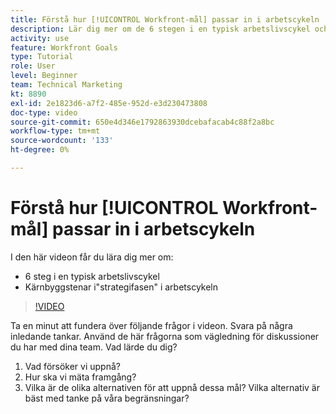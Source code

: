 ```yaml
---
title: Förstå hur [!UICONTROL Workfront-mål] passar in i arbetscykeln
description: Lär dig mer om de 6 stegen i en typisk arbetslivscykel och grundstenarna i"strategifasen" i arbetscykeln.
activity: use
feature: Workfront Goals
type: Tutorial
role: User
level: Beginner
team: Technical Marketing
kt: 8890
exl-id: 2e1823d6-a7f2-485e-952d-e3d230473808
doc-type: video
source-git-commit: 650e4d346e1792863930dcebafacab4c88f2a8bc
workflow-type: tm+mt
source-wordcount: '133'
ht-degree: 0%

---
```


# Förstå hur [!UICONTROL Workfront-mål] passar in i arbetscykeln

I den här videon får du lära dig mer om:

* 6 steg i en typisk arbetslivscykel
* Kärnbyggstenar i&quot;strategifasen&quot; i arbetscykeln

>[!VIDEO](https://video.tv.adobe.com/v/335184/?quality=12&learn=on)

<!--
Your turn graphic
-->

Ta en minut att fundera över följande frågor i videon. Svara på några inledande tankar. Använd de här frågorna som vägledning för diskussioner du har med dina team. Vad lärde du dig?

1. Vad försöker vi uppnå?
1. Hur ska vi mäta framgång?
1. Vilka är de olika alternativen för att uppnå dessa mål? Vilka alternativ är bäst med tanke på våra begränsningar?
